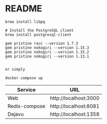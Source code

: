 # README

```shell
brew install libpq

# Install the PostgreSQL client
brew install postgresql-client

gem pristine racc --version 1.7.3
gem pristine nokogiri --version 1.15.3
gem pristine nokogiri --version 1.15.2
gem pristine nokogiri --version 1.13.1


or simply

docker compose up
```

| Service | URL |
|---------|-----|
| Web | http://localhost:3000 |
| Redis-compose | http://localhost:8081 |
| Dejavu | http://localhost:1358 |